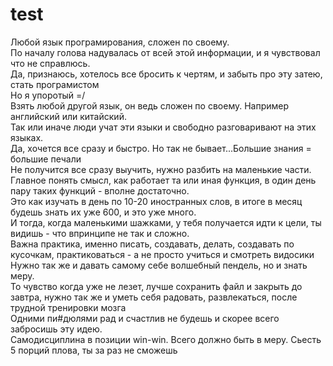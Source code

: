 # test
Любой язык програмирования, сложен по своему. <br>
По началу голова надувалась от всей этой информации, и я чувствовал что не справлюсь.<br>
Да, признаюсь, хотелось все бросить к чертям, и забыть про эту затею, стать програмистом <br>
Но я упоротый =/<br>
Взять любой другой язык, он ведь сложен по своему. Например английский или китайский.<br>
Так или иначе люди учат эти языки и свободно разговаривают на этих языках.<br>
Да, хочется все сразу и быстро. Но так не бывает...Большие знания = большие печали<br>
Не получится все сразу выучить, нужно разбить на маленькие части. <br>
Главное понять смысл, как работает та или иная функция,  в один день пару таких функций - вполне достаточно.<br>
Это как изучать в день по 10-20 иностранных слов, в итоге в месяц будешь знать их уже 600, и это уже много.<br>
И тогда, когда маленькими шажками, у тебя получается идти к цели, ты видишь - что впринципе не так и сложно. <br>
Важна практика, именно писать, создавать, делать, создавать по кусочкам, практиковаться - а не просто учиться и смотреть видосики<br>
Нужно так же и давать самому себе волшебный пендель, но и знать меру.<br> То чувство когда уже не лезет, лучше сохранить файл и закрыть до завтра, нужно так же и уметь себя радовать, развлекаться, после трудной тренировки мозга <br>
Одними пи#дюлями рад и счастлив не будешь и скорее всего забросишь эту идею.<br>
Самодисциплина в позиции win-win. Всего должно быть в меру. Сьесть 5 порций плова, ты за раз не сможешь<br>
